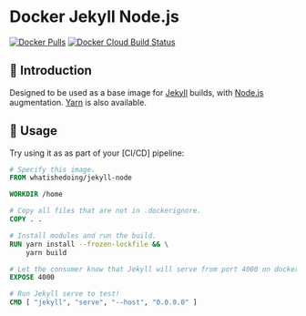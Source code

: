 # Docker Jekyll Node.js

[![Docker Pulls](https://img.shields.io/docker/pulls/whatishedoing/jekyll-node?style=for-the-badge)][site]
[![Docker Cloud Build Status](https://img.shields.io/docker/cloud/build/whatishedoing/jekyll-node?style=for-the-badge)][site]

## 👋 Introduction

Designed to be used as a base image for [Jekyll] builds, with [Node.js] augmentation. [Yarn] is also available.

## 🏃‍ Usage

Try using it as as part of your [CI/CD] pipeline:

```dockerfile
# Specify this image.
FROM whatishedoing/jekyll-node

WORKDIR /home

# Copy all files that are not in .dockerignore.
COPY . .

# Install modules and run the build.
RUN yarn install --frozen-lockfile && \
    yarn build

# Let the consumer know that Jekyll will serve from port 4000 on docker run.
EXPOSE 4000

# Run Jekyll serve to test!
CMD [ "jekyll", "serve", "--host", "0.0.0.0" ]
```

[hub]: https://hub.docker.com/u/whatishedoing
[Jekyll]: https://jekyllrb.com/
[Node.js]: https://nodejs.org/
[site]: https://hub.docker.com/r/whatishedoing/jekyll-node
[Yarn]: https://yarnpkg.com/
